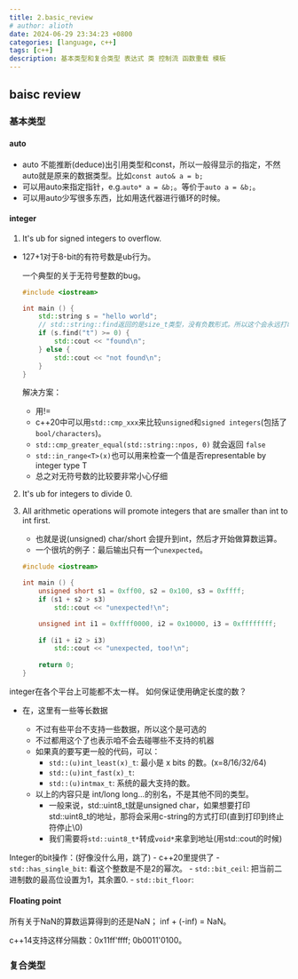 ```yaml
---
title: 2.basic_review
# author: alioth
date: 2024-06-29 23:34:23 +0800
categories: [language, c++]
tags: [c++]
description: 基本类型和复合类型 表达式 类 控制流 函数重载 模板
---
```


## baisc review

### 基本类型

#### auto

- auto 不能推断(deduce)出引用类型和const，所以一般得显示的指定，不然auto就是原来的数据类型。比如`const auto& a = b;`
- 可以用auto来指定指针，e.g.`auto* a = &b;`。等价于`auto a = &b;`。
- 可以用auto少写很多东西，比如用迭代器进行循环的时候。

#### integer

1. It's ub for signed integers to overflow.
  - 127+1对于8-bit的有符号数是ub行为。
  
    一个典型的关于无符号整数的bug。

    ```c++
    #include <iostream>

    int main () {
        std::string s = "hello world";
        // std::string::find返回的是size_t类型，没有负数形式。所以这个会永远打印found。
        if (s.find("t") >= 0) {
            std::cout << "found\n";
        } else {
            std::cout << "not found\n";
        }
    }
    ```
    解决方案：
    - 用!=
    - c++20中可以用`std::cmp_xxx`来比较`unsigned`和`signed integers`(包括了 `bool/characters`)。
    - `std::cmp_greater_equal(std::string::npos, 0)` 就会返回 `false`
    - `std::in_range<T>(x)`也可以用来检查一个值是否representable by integer type T
    - 总之对无符号数的比较要非常小心仔细


2. It's ub for integers to divide 0.
3. All arithmetic operations will promote integers that are smaller than int to int first.
   - 也就是说(unsigned) char/short 会提升到int，然后才开始做算数运算。
   - 一个很坑的例子：最后输出只有一个`unexpected`。

    ```c++
    #include <iostream>

    int main () {
        unsigned short s1 = 0xff00, s2 = 0x100, s3 = 0xffff;
        if (s1 + s2 > s3)
            std::cout << "unexpected!\n";

        unsigned int i1 = 0xffff0000, i2 = 0x10000, i3 = 0xffffffff;
        
        if (i1 + i2 > i3)
            std::cout << "unexpected, too!\n";
        
        return 0;
    }
    ```

integer在各个平台上可能都不太一样。
如何保证使用确定长度的数？
- 在<cstdint>，这里有一些等长数据
  - 不过有些平台不支持一些数据，所以这个是可选的
  - 不过都用这个了也表示咱不会去碰哪些不支持的机器
  - 如果真的要写更一般的代码，可以：
    - `std::(u)int_least(x)_t`: 最小是 x bits 的数。(x=8/16/32/64)
    - `std::(u)int_fast(x)_t`: 
    - `std::(u)intmax_t`: 系统的最大支持的数。
  - 以上的内容只是 int/long long...的别名，不是其他不同的类型。
    - 一般来说，std::uint8_t就是unsigned char，如果想要打印std::uint8_t的地址，那将会采用c-string的方式打印(直到打印到终止符停止\0)
    - 我们需要将`std::uint8_t*`转成`void*`来拿到地址(用std::cout的时候)

Integer的bit操作：(好像没什么用，跳了)
    - c++20里提供了<bit>
    - `std::has_single_bit`: 看这个整数是不是2的幂次。
    - `std::bit_ceil`: 把当前二进制数的最高位设置为1，其余置0.
    - `std::bit_floor`: 

#### Floating point

所有关于NaN的算数运算得到的还是NaN； inf + (-inf) = NaN。

c++14支持这样分隔数：0x11ff'ffff; 0b0011'0100。

### 复合类型